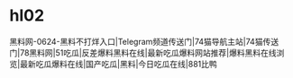 # hl02
黑料网-0624-黑料不打烊入口|Telegram频道传送门|74猫导航主站|74猫传送门|78黑料网|51吃瓜|反差爆料黑料在线|最新吃瓜爆料网站推荐|爆料黑料在线浏览|最新吃瓜爆料在线|国产吃瓜|黑料|今日吃瓜在线|881比鸭
